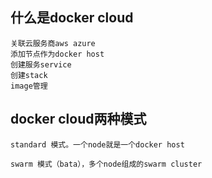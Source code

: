 ## 什么是docker cloud

```
关联云服务商aws azure
添加节点作为docker host
创建服务service
创建stack
image管理
```

## docker cloud两种模式
```
standard 模式。一个node就是一个docker host

swarm 模式（bata），多个node组成的swarm cluster
```